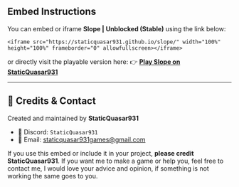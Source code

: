 ##  Embed Instructions

You can embed or iframe **Slope | Unblocked (Stable)** using the link below:

```
<iframe src="https://staticquasar931.github.io/slope/" width="100%" height="100%" frameborder="0" allowfullscreen></iframe>
```

or directly visit the playable version here:
👉 **[Play Slope on StaticQuasar931](https://staticquasar931.github.io/slope/)**

---

## 💬 Credits & Contact

Created and maintained by **StaticQuasar931**

* 💬 Discord: `StaticQuasar931`
* 📧 Email: [staticquasar931games@gmail.com](mailto:staticquasar931games@gmail.com)


If you use this embed or include it in your project, **please credit StaticQuasar931**. If you want me to make a game or help you, feel free to contact me, I would love your advice and opinion, if something is not working the same goes to you.
